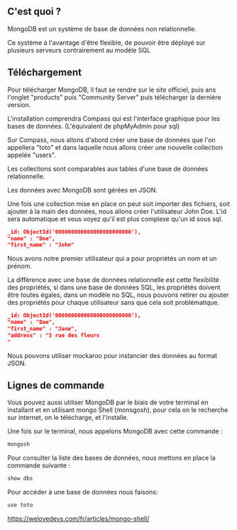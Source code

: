 ## C'est quoi ?

MongoDB est un système de base de données non relationnelle.

Ce système à l'avantage d'être flexible, de pouvoir être déployé sur plusieurs serveurs contrairement au modèle SQL

## Téléchargement

Pour télécharger MongoDB, il faut se rendre sur le site officiel, puis ans l'onglet "products" puis "Community Server" puis télécharger la dernière version.

L'installation comprendra Compass qui est l'interface graphique pour les bases de données. (L'équivalent de phpMyAdmin pour sql)

Sur Compass, nous allons d'abord créer une base de données que l'on appellera "toto" et dans laquelle nous allons créer une nouvelle collection appelée "users".

Les collections sont comparables aux tables d'une base de données relationnelle.

Les données avec MongoDB sont gérées en JSON.

Une fois une collection mise en place on peut soit importer des fichiers, soit ajouter à la main des données, nous allons créer l'utilisateur John Doe.
L'id sera automatique et vous voyez qu'il est plus complexe qu'un id sous sql.

```json
_id: ObjectId('000000000000000000000000'),
"name" : "Doe",
"first_name" : "John"
```

Nous avons notre premier utilisateur qui a pour propriétés un nom et un prénom.

La différence avec une base de données relationnelle est cette flexibilité des propriétés, si dans une base de données SQL, les propriétés doivent être toutes égales, dans un modèle no SQL, nous pouvons retirer ou ajouter des propriétés pour chaque utilisateur sans que cela soit problématique.

```json
_id: ObjectId('000000000000000000000000'),
"name" : "Dae",
"first_name" : "Jane",
"address" : "3 rue des fleurs
"
```

Nous pouvons utiliser mockaroo pour instancier des données au format JSON.

## Lignes de commande

Vous pouvez aussi utiliser MongoDB par le biais de votre terminal en installant et en utilisant mongo Shell (monsgosh), pour cela on le recherche sur internet, on le télécharge, et l'installe.

Une fois sur le terminal, nous appelons MongoDB avec cette commande : 

```bash
mongosh
```

Pour consulter la liste des bases de données, nous mettons en place la commande suivante : 

```bash
show dbs
```

Pour accéder à une base de données nous faisons: 

```bash
use toto
```

https://welovedevs.com/fr/articles/mongo-shell/


